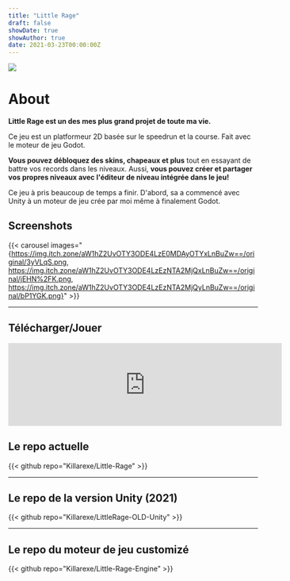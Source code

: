 ```yaml
---
title: "Little Rage"
draft: false
showDate: true
showAuthor: true
date: 2021-03-23T00:00:00Z
---
```


![](https://img.itch.zone/aW1nLzExNTI4MDM1LnBuZw==/original/vD9BIh.png)

# About

**Little Rage est un des mes plus grand projet de toute ma vie.**

Ce jeu est un platformeur 2D basée sur le speedrun et la course. Fait avec le moteur de jeu Godot.

**Vous pouvez débloquez des skins, chapeaux et plus** tout en essayant de battre vos records dans les niveaux. Aussi, **vous pouvez créer et partager vos propres niveaux avec l'éditeur de niveau intégrée dans le jeu!**

Ce jeu à pris beaucoup de temps a finir. D'abord, sa a commencé avec Unity à un moteur de jeu crée par moi même à finalement Godot.

## Screenshots

{{< carousel images="{https://img.itch.zone/aW1hZ2UvOTY3ODE4LzE0MDAyOTYxLnBuZw==/original/3yVLqS.png, https://img.itch.zone/aW1hZ2UvOTY3ODE4LzEzNTA2MjQxLnBuZw==/original/jEHN%2FK.png, https://img.itch.zone/aW1hZ2UvOTY3ODE4LzEzNTA2MjQyLnBuZw==/original/bP1YGK.png}" >}}

---

## Télécharger/Jouer

<iframe frameborder="0" src="https://itch.io/embed/967818?bg_color=228d8a&amp;fg_color=ffffff&amp;link_color=5bfa74&amp;border_color=bc6a27" width="552" height="167"><a href="https://killarexe.itch.io/little-rage">Little Rage by Killar.exe</a></iframe>

## Le repo actuelle

{{< github repo="Killarexe/Little-Rage" >}}

---

## Le repo de la version Unity (2021)

{{< github repo="Killarexe/LittleRage-OLD-Unity" >}}

---

## Le repo du moteur de jeu customizé

{{< github repo="Killarexe/Little-Rage-Engine" >}}

